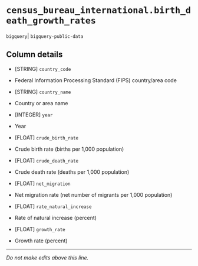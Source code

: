 # `census_bureau_international.birth_death_growth_rates`
`bigquery`| `bigquery-public-data`

## Column details
* [STRING]    `country_code`
 - Federal Information Processing Standard (FIPS) country/area code
* [STRING]    `country_name`
 - Country or area name
* [INTEGER]   `year`
 - Year
* [FLOAT]     `crude_birth_rate`
 - Crude birth rate (births per 1,000 population)
* [FLOAT]     `crude_death_rate`
 - Crude death rate (deaths per 1,000 population)
* [FLOAT]     `net_migration`
 - Net migration rate (net number of migrants per 1,000 population)
* [FLOAT]     `rate_natural_increase`
 - Rate of natural increase (percent)
* [FLOAT]     `growth_rate`
 - Growth rate (percent)

-------------------------------------------------------------------------------
*Do not make edits above this line.*
